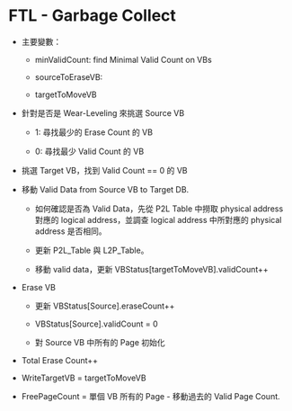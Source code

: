 # FTL - Garbage Collect

- 主要變數：

   - minValidCount: find Minimal Valid Count on VBs

   - sourceToEraseVB: 

   - targetToMoveVB

- 針對是否是 Wear-Leveling 來挑選 Source VB

   - 1: 尋找最少的 Erase Count 的 VB

   - 0: 尋找最少 Valid Count 的 VB

- 挑選 Target VB，找到 Valid Count == 0 的 VB

- 移動 Valid Data from Source VB to Target DB.

   - 如何確認是否為 Valid Data，先從 P2L Table 中撈取 physical address 對應的 logical address，並調查 logical address 中所對應的 physical address 是否相同。

   - 更新 P2L_Table 與 L2P_Table。

   - 移動 valid data，更新 VBStatus\[targetToMoveVB\].validCount++

- Erase VB

   - 更新 VBStatus\[Source\].eraseCount++

   - VBStatus\[Source\].validCount = 0

   - 對 Source VB 中所有的 Page 初始化

- Total Erase Count++

- WriteTargetVB = targetToMoveVB

- FreePageCount = 單個 VB 所有的 Page - 移動過去的 Valid Page Count.


